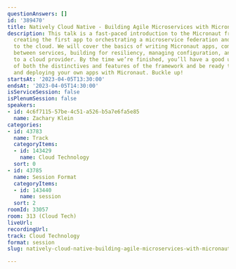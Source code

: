 ```yaml
---
questionAnswers: []
id: '389470'
title: Natively Cloud Native - Building Agile Microservices with Micronaut
description: This talk is a fast-paced introduction to the Micronaut framework, from
  creating the first app to orchestrating a microservice federation and deploying
  to the cloud. We will cover the basics of writing Micronaut apps, communication
  between services, building for resiliency, managing configuration, and deploying
  to a cloud provider. By the time we’re finished, you’ll have a good understanding
  of both the distinctives and features of the framework and be ready to start building
  and deploying your own apps with Micronaut. Buckle up!
startsAt: '2023-04-05T13:30:00'
endsAt: '2023-04-05T14:30:00'
isServiceSession: false
isPlenumSession: false
speakers:
- id: 4c6f7115-57be-4c51-a526-b5a7e6fa5e85
  name: Zachary Klein
categories:
- id: 43783
  name: Track
  categoryItems:
  - id: 143429
    name: Cloud Technology
  sort: 0
- id: 43785
  name: Session Format
  categoryItems:
  - id: 143440
    name: session
  sort: 2
roomId: 33057
room: 313 (Cloud Tech)
liveUrl: 
recordingUrl: 
track: Cloud Technology
format: session
slug: natively-cloud-native-building-agile-microservices-with-micronaut

---
```

